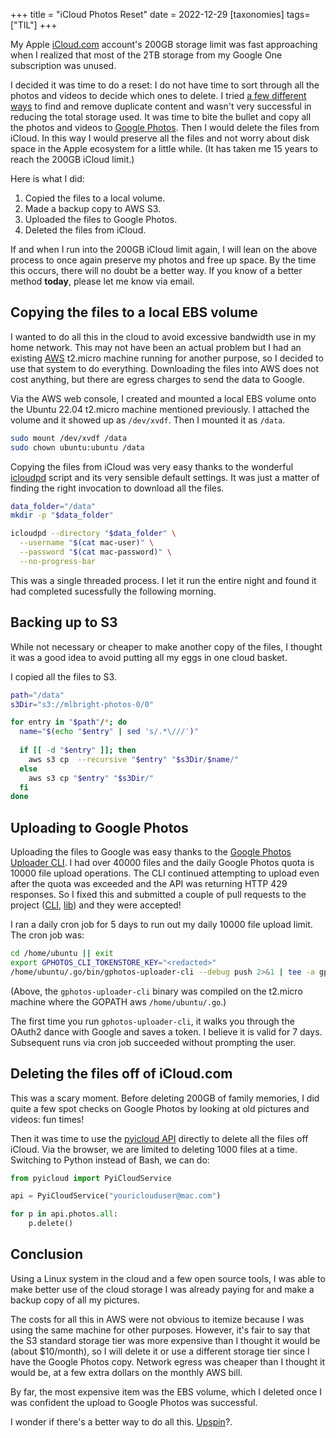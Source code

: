 +++
title = "iCloud Photos Reset"
date = 2022-12-29
[taxonomies] 
tags=["TIL"]
+++

My Apple [iCloud.com][icloud] account's 200GB storage limit was fast approaching when I realized that
most of the 2TB storage from my Google One subscription was unused.

I decided it was time to do a reset: I do not have time to sort through all the photos and videos to decide which ones to delete.
I tried [a few different ways][photos] to find and remove duplicate content and wasn't very successful in reducing the total storage used.
It was time to bite the bullet and copy all the photos and videos to [Google Photos][gphotos].
Then I would delete the files from iCloud.
In this way I would preserve all the files and not worry about disk space in the Apple ecosystem for a little while. 
(It has taken me 15 years to reach the 200GB iCloud limit.)

Here is what I did:

1. Copied the files to a local volume.
1. Made a backup copy to AWS S3.
1. Uploaded the files to Google Photos.
1. Deleted the files from iCloud.

If and when I run into the 200GB iCloud limit again, I will lean on the above process to once again preserve my photos and free up space.
By the time this occurs, there will no doubt be a better way.
If you know of a better method __today__, please let me know via email.

## Copying the files to a local EBS volume

I wanted to do all this in the cloud to avoid excessive bandwidth use in my home network.
This may not have been an actual problem but I had an existing [AWS][aws] t2.micro machine running for another purpose, so I decided to use that system to do everything.
Downloading the files into AWS does not cost anything, but there are egress charges to send the data to Google.

Via the AWS web console, I created and mounted a local EBS volume onto the Ubuntu 22.04 t2.micro machine mentioned previously.
I attached the volume and it showed up as `/dev/xvdf`.
Then I mounted it as `/data`.

```bash
sudo mount /dev/xvdf /data
sudo chown ubuntu:ubuntu /data
```

Copying the files from iCloud was very easy thanks to the wonderful [icloudpd] script and its very sensible default settings.
It was just a matter of finding the right invocation to download all the files.

```bash
data_folder="/data"
mkdir -p "$data_folder"

icloudpd --directory "$data_folder" \
  --username "$(cat mac-user)" \
  --password "$(cat mac-password)" \
  --no-progress-bar
```

This was a single threaded process.
I let it run the entire night and found it had completed sucessfully the following morning.

## Backing up to S3

While not necessary or cheaper to make another copy of the files, I thought it was a good idea to avoid putting all my eggs in one cloud basket.

I copied all the files to S3.

```bash
path="/data"
s3Dir="s3://mlbright-photos-0/0"

for entry in "$path"/*; do
  name="$(echo "$entry" | sed 's/.*\///')"
  
  if [[ -d "$entry" ]]; then
    aws s3 cp  --recursive "$entry" "$s3Dir/$name/"
  else
    aws s3 cp "$entry" "$s3Dir/"
  fi
done
```

## Uploading to Google Photos

Uploading the files to Google was easy thanks to the [Google Photos Uploader CLI][gphotos-uploader-cli].
I had over 40000 files and the daily Google Photos quota is 10000 file upload operations.
The CLI continued attempting to upload even after the quota was exceeded and the API was returning HTTP 429 responses.
So I fixed this and submitted a couple of pull requests to the project ([CLI][pr-cli], [lib][pr-lib]) and they were accepted!

I ran a daily cron job for 5 days to run out my daily 10000 file upload limit.
The cron job was:

```bash
cd /home/ubuntu || exit
export GPHOTOS_CLI_TOKENSTORE_KEY="<redacted>"
/home/ubuntu/.go/bin/gphotos-uploader-cli --debug push 2>&1 | tee -a gphotos-uploader-cli-modified.log
```

(Above, the `gphotos-uploader-cli` binary was compiled on the t2.micro machine where the GOPATH aws `/home/ubuntu/.go`.)

The first time you run `gphotos-uploader-cli`, it walks you through the OAuth2 dance with Google and saves a token.
I believe it is valid for 7 days.
Subsequent runs via cron job succeeded without prompting the user.

## Deleting the files off of iCloud.com

This was a scary moment.
Before deleting 200GB of family memories, I did quite a few spot checks on Google Photos by looking at old pictures and videos: fun times!

Then it was time to use the [pyicloud API][pyicloud] directly to delete all the files off iCloud.
Via the browser, we are limited to deleting 1000 files at a time.
Switching to Python instead of Bash, we can do:

```python
from pyicloud import PyiCloudService

api = PyiCloudService("youriclouduser@mac.com")

for p in api.photos.all:
    p.delete()
```

## Conclusion

Using a Linux system in the cloud and a few open source tools, I was able to make better use of the cloud storage I was already paying for and make a backup copy of all my pictures.

The costs for all this in AWS were not obvious to itemize because I was using the same machine for other purposes.
However, it's fair to say that the S3 standard storage tier was more expensive than I thought it would be (about $10/month), so I will delete it or use a different storage tier since I have the Google Photos copy.
Network egress was cheaper than I thought it would be, at a few extra dollars on the monthly AWS bill.

By far, the most expensive item was the EBS volume, which I deleted once I was confident the upload to Google Photos was successful.

I wonder if there's a better way to do all this.
[Upspin][upspin]?.

[photos]: /photos
[icloud]: https://www.icloud.com/
[gphotos]: https://photos.google.com
[aws]: https://aws.amazon.com/
[mount]: https://docs.aws.amazon.com/AWSEC2/latest/UserGuide/ebs-using-volumes.html
[icloudpd]: https://github.com/icloud-photos-downloader/icloud_photos_downloader
[gphotos-uploader-cli]: https://github.com/gphotosuploader/gphotos-uploader-cli
[pr-cli]: https://github.com/gphotosuploader/gphotos-uploader-cli/pull/341
[pr-lib]: https://github.com/gphotosuploader/google-photos-api-client-go/pull/75
[pyicloud]: https://github.com/picklepete/pyicloud
[upspin]: https://upspin.io/